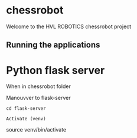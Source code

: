 # chessrobot

Welcome to the HVL ROBOTICS chessrobot project

## Running the applications

# Python flask server
When in chessrobot folder

Manouvver to flask-server
````
cd flask-server

Activate (venv)

````
source venv/bin/activate



